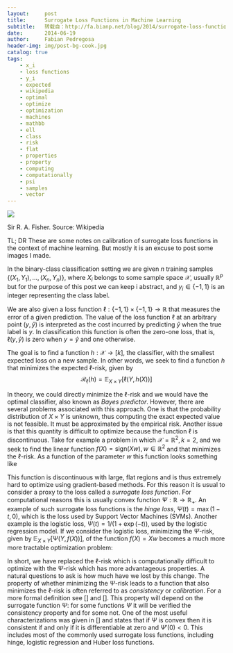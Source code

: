 ```yaml
---
layout:     post
title:      Surrogate Loss Functions in Machine Learning
subtitle:   转载自：http://fa.bianp.net/blog/2014/surrogate-loss-functions-in-machine-learning/
date:       2014-06-19
author:     Fabian Pedregosa
header-img: img/post-bg-cook.jpg
catalog: true
tags:
    - x_i
    - loss functions
    - y_i
    - expected
    - wikipedia
    - optimal
    - optimize
    - optimization
    - machines
    - mathbb
    - ell
    - class
    - risk
    - flat
    - properties
    - property
    - computing
    - computationally
    - psi
    - samples
    - vector
---
```

![](http://upload.wikimedia.org/wikipedia/commons/4/46/R._A._Fischer.jpg)


Sir R. A. Fisher. Source: Wikipedia 

TL; DR These are some notes on calibration of surrogate loss functions in the context of machine learning. But mostly it is an excuse to post some images I made.

In the binary-class classification setting we are given $n$ training samples $\{(X_1, Y_1), \ldots, (X_n, Y_n)\}$, where $X_i$ belongs to some sample space $\mathcal{X}$, usually $\mathbb{R}^p$ but for the purpose of this post we can keep i abstract, and $y_i \in \{-1, 1\}$ is an integer representing the class label. 

We are also given a loss function $\ell: \{-1, 1\} \times \{-1, 1\} \to \mathbb{R}$ that measures the error of a given prediction. The value of the loss function $\ell$ at an arbitrary point $(y, \hat{y})$ is interpreted as the cost incurred by predicting $\hat{y}$ when the true label is $y$. In classification this function is often the zero-one loss, that is, $\ell(y, \hat{y})$ is zero when $y = \hat{y}$ and one otherwise.

The goal is to find a function $h: \mathcal{X} \to [k]$, the classifier, with the smallest expected loss on a new sample. In other words, we seek to find a function $h$ that minimizes the expected $\ell$-risk, given by 
$$
\mathcal{R}_{\ell}(h) = \mathbb{E}_{X \times Y}[\ell(Y, h(X))]
$$

In theory, we could directly minimize the $\ell$-risk and we would have the optimal classifier, also known as *Bayes predictor*. However, there are several problems associated with this approach. One is that the probability distribution of $X \times Y$ is unknown, thus computing the exact expected value is not feasible. It must be approximated by the empirical risk. Another issue is that this quantity is difficult to optimize because the function $\ell$ is discontinuous. Take for example a problem in which $\mathcal{X} = \mathbb{R}^2, k=2$, and we seek to find the linear function $f(X) = \text{sign}(X w), w \in \mathbb{R}^2$ and that minimizes the $\ell$-risk. As a function of the parameter $w$ this function looks something like

This function is discontinuous with large, flat regions and is thus extremely hard to optimize using gradient-based methods. For this reason it is usual to consider a proxy to the loss called a *surrogate loss function*. For computational reasons this is usually convex function $\Psi: \mathbb{R} \to \mathbb{R}_+$. An example of such surrogate loss functions is the *hinge loss*, $\Psi(t) = \max(1-t, 0)$, which is the loss used by Support Vector Machines (SVMs). Another example is the logistic loss, $\Psi(t) = 1/(1 + \exp(-t))$, used by the logistic regression model. If we consider the logistic loss, minimizing the $\Psi$-risk, given by $\mathbb{E}_{X \times Y}[\Psi(Y, f(X))]$, of the function $f(X) = X w$ becomes a much more more tractable optimization problem:

In short, we have replaced the $\ell$-risk which is computationally difficult to optimize with the $\Psi$-risk which has more advantageous properties. A natural questions to ask is how much have we lost by this change. The property of whether minimizing the $\Psi$-risk leads to a function that also minimizes the $\ell$-risk is often referred to as *consistency* or *calibration*. For a more formal definition see [] and []. This property will depend on the surrogate function $\Psi$: for some functions $\Psi$ it will be verified the consistency property and for some not. One of the most useful characterizations was given in [] and states that if $\Psi$ is convex then it is consistent if and only if it is differentiable at zero and $\Psi'(0) < 0$. This includes most of the commonly used surrogate loss functions, including hinge, logistic regression and Huber loss functions.
